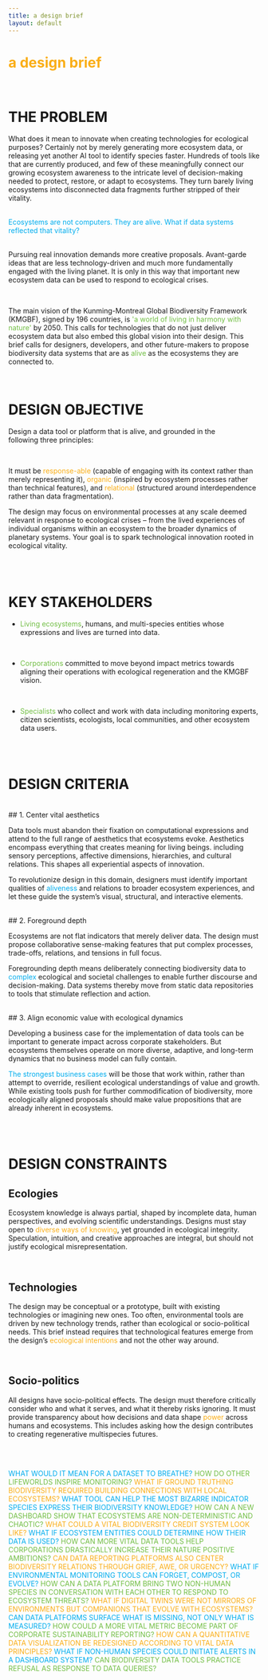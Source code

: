 ```yaml
---
title: a design brief
layout: default
---
```


# <span style="color:#FAAE17;">a design brief</span>

<br>


# THE PROBLEM

What does it mean to innovate when creating technologies for ecological purposes? Certainly not by merely generating more ecosystem data, or releasing yet another AI tool to identify species faster. Hundreds of tools like that are currently produced, and few of these meaningfully connect our growing ecosystem awareness to the intricate level of decision-making needed to protect, restore, or adapt to ecosystems. They turn barely living ecosystems into disconnected data fragments further stripped of their vitality. 

<br>
<span style="color:#00ADEE;">Ecosystems are not computers. They are alive. What if data systems reflected that vitality?
</span> 
<br>
<br>

Pursuing real innovation demands more creative proposals. Avant-garde ideas that are less technology-driven and much more fundamentally engaged with the living planet. It is only in this way that important new ecosystem data can be used to respond to ecological crises.

<br>

The main vision of the Kunming-Montreal Global Biodiversity Framework (KMGBF), signed by 196 countries, is <span style="color:#71BE44;">'a world of living in harmony with nature'</span> by 2050. This calls for technologies that do not just deliver ecosystem data but also embed this global vision into their design. This brief calls for designers, developers, and other future-makers to propose biodiversity data systems that are as <span style="color:#71BE44;">alive</span> as the ecosystems they are connected to.

<br>

# DESIGN OBJECTIVE

Design a data tool or platform that is alive, and grounded in the following three principles:

<br>

It must be <span style="color:#FAAE17;">response-able</span> (capable of engaging with its context rather than merely representing it), <span style="color:#FAAE17;">organic</span> (inspired by ecosystem processes rather than technical features), and <span style="color:#FAAE17;">relational</span> (structured around interdependence rather than data fragmentation).
<br>
 
The design may focus on environmental processes at any scale deemed relevant in response to ecological crises – from the lived experiences of individual organisms within an ecosystem to the broader dynamics of planetary systems. Your goal is to spark technological innovation rooted in ecological vitality.

<br>
<br>

# KEY STAKEHOLDERS
- <span style="color:#71BE44;">Living ecosystems</span>, humans, and multi-species entities whose expressions and lives are turned into data.
<br>
  
- <span style="color:#71BE44;">Corporations</span> committed to move beyond impact metrics towards aligning their operations with ecological regeneration and the KMGBF vision.
<br>
  
- <span style="color:#71BE44;">Specialists</span> who collect and work with data including monitoring experts, citizen scientists, ecologists, local communities, and other ecosystem data users.

<br>
<br>

# DESIGN CRITERIA

<br>
## 1. Center vital aesthetics

Data tools must abandon their fixation on computational expressions and attend to the full range of aesthetics that ecosystems evoke. Aesthetics encompass everything that creates meaning for living beings. including sensory perceptions, affective dimensions, hierarchies, and cultural relations. This shapes all experiential aspects of innovation.
 
To revolutionize design in this domain, designers must identify important qualities of <span style="color:#00ADEE;">aliveness</span> and relations to broader ecosystem experiences, and let these guide the system’s visual, structural, and interactive elements.

<br>
## 2. Foreground depth

Ecosystems are not flat indicators that merely deliver data. The design must propose collaborative sense-making features that put complex processes, trade-offs, relations, and tensions in full focus.

Foregrounding depth means deliberately connecting biodiversity data to <span style="color:#00ADEE;">complex</span> ecological and societal challenges to enable further discourse and decision-making. Data systems thereby move from static data repositories to tools that stimulate reflection and action.

<br>
## 3. Align economic value with ecological dynamics

Developing a business case for the implementation of data tools can be important to generate impact across corporate stakeholders. But ecosystems themselves operate on more diverse, adaptive, and long-term dynamics that no business model can fully contain. 

<span style="color:#00ADEE;">The strongest business cases</span> will be those that work within, rather than attempt to override, resilient ecological understandings of value and growth. While existing tools push for further commodification of biodiversity, more ecologically aligned proposals should make value propositions that are already inherent in ecosystems. 

<br>
<br>

# DESIGN CONSTRAINTS


## Ecologies

Ecosystem knowledge is always partial, shaped by incomplete data, human perspectives, and evolving scientific understandings. Designs must stay open to <span style="color:#FAAE17;">diverse ways of knowing</span>, yet grounded in ecological integrity. Speculation, intuition, and creative approaches are integral, but should not justify ecological misrepresentation.

<br>

## Technologies

The design may be conceptual or a prototype, built with existing technologies or imagining new ones. Too often, environmental tools are driven by new technology trends, rather than ecological or socio-political needs. This brief instead requires that technological features emerge from the design’s <span style="color:#FAAE17;">ecological intentions</span>  and not the other way around.

<br>

## Socio-politics

All designs have socio-political effects. The design must therefore critically consider who and what it serves, and what it thereby risks ignoring. It must provide transparency about how decisions and data shape <span style="color:#FAAE17;">power</span> across humans and ecosystems. This includes asking how the design contributes to creating regenerative multispecies futures.

<br>
<br>

<span style="color:#00ADEE;">WHAT WOULD IT MEAN FOR A DATASET TO BREATHE? </span> <span style="color:#71BE44;">HOW DO OTHER LIFEWORLDS INSPIRE MONITORING?</span> <span style="color:#FAAE17;">WHAT IF GROUND TRUTHING BIODIVERSITY REQUIRED BUILDING CONNECTIONS WITH LOCAL ECOSYSTEMS?</span> <span style="color:#00ADEE;">WHAT TOOL CAN HELP THE MOST BIZARRE INDICATOR SPECIES EXPRESS THEIR BIODIVERSITY KNOWLEDGE?</span> <span style="color:#71BE44;">HOW CAN A NEW DASHBOARD SHOW THAT ECOSYSTEMS ARE NON-DETERMINISTIC AND CHAOTIC?</span> <span style="color:#FAAE17;">WHAT COULD A VITAL BIODIVERSITY CREDIT SYSTEM LOOK LIKE?</span> <span style="color:#00ADEE;">WHAT IF ECOSYSTEM ENTITIES COULD DETERMINE HOW THEIR DATA IS USED?</span> <span style="color:#71BE44;">HOW CAN MORE VITAL DATA TOOLS HELP CORPORATIONS DRASTICALLY INCREASE THEIR NATURE POSITIVE AMBITIONS?</span> <span style="color:#FAAE17;">CAN DATA REPORTING PLATFORMS ALSO CENTER BIODIVERSITY RELATIONS THROUGH GRIEF, AWE, OR URGENCY?</span> <span style="color:#00ADEE;">WHAT IF ENVIRONMENTAL MONITORING TOOLS CAN FORGET, COMPOST, OR EVOLVE?</span> <span style="color:#71BE44;">HOW CAN A DATA PLATFORM BRING TWO NON-HUMAN SPECIES IN CONVERSATION WITH EACH OTHER TO RESPOND TO ECOSYSTEM THREATS?</span> <span style="color:#FAAE17;">WHAT IF DIGITAL TWINS WERE NOT MIRRORS OF ENVIRONMENTS BUT COMPANIONS THAT EVOLVE WITH ECOSYSTEMS?</span> <span style="color:#00ADEE;">CAN DATA PLATFORMS SURFACE WHAT IS MISSING, NOT ONLY WHAT IS MEASURED?</span> <span style="color:#71BE44;">HOW COULD A MORE VITAL METRIC BECOME PART OF CORPORATE SUSTAINABILITY REPORTING?</span> <span style="color:#FAAE17;">HOW CAN A QUANTITATIVE DATA VISUALIZATION BE REDESIGNED ACCORDING TO VITAL DATA PRINCIPLES?</span> <span style="color:#00ADEE;">WHAT IF NON-HUMAN SPECIES COULD INITIATE ALERTS IN A DASHBOARD SYSTEM?</span> <span style="color:#71BE44;">CAN BIODIVERSITY DATA TOOLS PRACTICE REFUSAL AS RESPONSE TO DATA QUERIES?
</span> 
